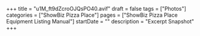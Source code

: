 +++
title = "u1M_ft9dZcroOJQsPO40.avif"
draft = false
tags = ["Photos"]
categories = ["ShowBiz Pizza Place"]
pages = ["ShowBiz Pizza Place Equipment Listing Manual"]
startDate = ""
description = "Excerpt Snapshot"
+++
